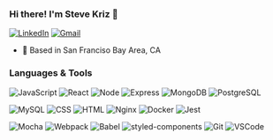 ### Hi there! I'm Steve Kriz 👋

[![LinkedIn](https://img.shields.io/badge/stevekriz%20-%230077B5.svg?&style=flat-square&logo=linkedin&logoColor=white&link=https://www.linkedin.com/in/stevekriz/)](https://www.linkedin.com/in/stevekriz/)
[![Gmail](https://img.shields.io/badge/stevekriz%20-%23D14836.svg?&style=flat-square&logo=gmail&logoColor=white&link=mailto:steve.kriz@gmail.com)](mailto:steve.kriz@gmail.com)

- :round_pushpin: Based in San Franciso Bay Area, CA

### Languages & Tools

![JavaScript](https://img.shields.io/badge/JavaScript%20-%23323330.svg?&style=flat-square&logo=javascript&logoColor=%23F7DF1E)
![React](https://img.shields.io/badge/React%20-%2320232a.svg?&style=flat-square&logo=react&logoColor=%2361DAFB)
![Node](https://img.shields.io/badge/Node.js%20-%2343853D.svg?&style=flat-square&logo=node.js&logoColor=white)
![Express](https://img.shields.io/badge/Express%20-%23404d59.svg?&style=flat-square)
![MongoDB](https://img.shields.io/badge/MongoDB-%234ea94b.svg?&style=flat-square&logo=mongodb&logoColor=white)
![PostgreSQL](https://img.shields.io/badge/PostgreSQL-%23316192.svg?&style=flat-square&logo=postgresql&logoColor=white)

![MySQL](https://img.shields.io/badge/MySQL-%2300f.svg?&style=flat-square&logo=mysql&logoColor=white)
![CSS](https://img.shields.io/badge/CSS3%20-%231572B6.svg?&style=flat-square&logo=css3&logoColor=white)
![HTML](https://img.shields.io/badge/HTML5%20-%23E34F26.svg?&style=flat-square&logo=html5&logoColor=white)
![Nginx](https://camo.githubusercontent.com/cc7e763b61f2b92758386839218405ff2c4039d52de48e599362135f35a0b12c/68747470733a2f2f696d672e736869656c64732e696f2f62616467652f4e47494e582d2532333236393533392e7376673f267374796c653d666c61742d737175617265266c6f676f3d4e47494e58266c6f676f436f6c6f723d7768697465)
![Docker](https://camo.githubusercontent.com/bbd68a3c0f4ee784672cdf8aeffe920f7870961711eecc0c5936e4dc51cd1c05/68747470733a2f2f696d672e736869656c64732e696f2f62616467652f446f636b65722532302d2532333234393645442e7376673f267374796c653d666c61742d737175617265266c6f676f3d646f636b6572266c6f676f436f6c6f723d7768697465)
![Jest](https://img.shields.io/badge/Jest%20-%23C21325.svg?&style=flat-square&logo=Jest&logoColor=white)

![Mocha](https://camo.githubusercontent.com/f9a0806bd3861004dba8953e7ac41cfeeb0e2e0ce6c2945b355f05c1ff2b9f9c/68747470733a2f2f696d672e736869656c64732e696f2f62616467652f4d6f6368612532302d2532333844363734382e7376673f267374796c653d666c61742d737175617265266c6f676f3d6d6f636861266c6f676f436f6c6f723d333233323332)
![Webpack](https://img.shields.io/badge/webpack%20-%238DD6F9.svg?&style=flat-square&logo=webpack&logoColor=black)
![Babel](https://camo.githubusercontent.com/9a20a8246e807a2881ec922a5aa98ad102f0548bfdeefe1f4024e95ceb2446f7/68747470733a2f2f696d672e736869656c64732e696f2f62616467652f426162656c2532302d2532334639444333452e7376673f267374796c653d666c61742d737175617265266c6f676f3d626162656c266c6f676f436f6c6f723d626c61636b)
![styled-components](https://camo.githubusercontent.com/17f7570cfef88bb962b9a270fe6511a8e9749046a8836f9e74c479360421ef8c/68747470733a2f2f696d672e736869656c64732e696f2f62616467652f7374796c65645f636f6d706f6e656e74732d2532334442373039332e7376673f267374796c653d666c61742d737175617265266c6f676f3d7374796c65642d636f6d706f6e656e7473266c6f676f436f6c6f723d7768697465)
![Git](https://img.shields.io/badge/Git%20-%23F05033.svg?&style=flat-square&logo=git&logoColor=white)
![VSCode](https://img.shields.io/badge/VS%20Code%20-%23007ACC.svg?&style=flat-square&logo=visual-studio-code&logoColor=white)
